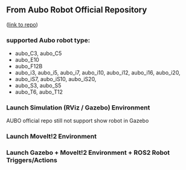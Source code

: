 ## From Aubo Robot Official Repository
<p align="left">(<a href="https://github.com/AuboRobot/aubo_ros2_driver">link to repo</a>)</p>

### supported Aubo robot type:
- aubo_C3, aubo_C5
- aubo_E10
- aubo_F12B
- aubo_i3, aubo_i5, aubo_i7, aubo_i10, aubo_i12, aubo_i16, aubo_i20,
- aubo_iS7, aubo_iS10, aubo_iS20,
- aubo_S3, aubo_S5
- aubo_T6, aubo_T12

### Launch Simulation (RViz / Gazebo) Environment

AUBO official repo still not support show robot in Gazebo

### Launch MoveIt!2 Environment



### Launch Gazebo + MoveIt!2 Environment + ROS2 Robot Triggers/Actions

